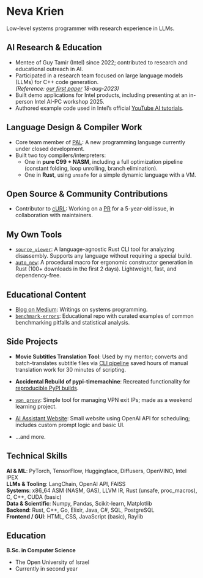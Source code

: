 # Neva Krien
Low-level systems programmer with research experience in LLMs.

## AI Research & Education

- Mentee of Guy Tamir (Intel) since 2022; contributed to research and educational outreach in AI.
- Participated in a research team focused on large language models (LLMs) for C++ code generation.  
  *(Reference: [our first paper](https://arxiv.org/abs/2308.09440) 18-aug-2023)*
- Built demo applications for Intel products, including presenting at an in-person Intel AI-PC workshop 2025.
- Authored example code used in Intel’s official [YouTube AI tutorials](https://www.youtube.com/watch?v=6-ToSvHidy0&list=PLXB3P9W0qDDhtDAjs1U2arVWiyq9z3nDS&index=5).

## Language Design & Compiler Work

- Core team member of [PAL](https://social.programming-language.design/t/radical-determinism/25): A new programming language currently under closed development.
- Built two toy compilers/interpreters:
  - One in **pure C99 + NASM**, including a full optimization pipeline (constant folding, loop unrolling, branch elimination).
  - One in **Rust**, using `unsafe` for a simple dynamic language with a VM.

## Open Source & Community Contributions

- Contributor to [cURL](https://github.com/curl/curl): Working on a [PR](https://github.com/curl/curl/pull/17152) for a 5-year-old issue, in collaboration with maintainers.

## My Own Tools

- [`source_viewer`](https://crates.io/crates/source_viewer): A language-agnostic Rust CLI tool for analyzing disassembly. Supports any language without requiring a special build.
- [`auto_new`](https://crates.io/crates/auto_new): A procedural macro for ergonomic constructor generation in Rust (100+ downloads in the first 2 days). Lightweight, fast, and dependency-free.

## Educational Content

- [Blog on Medium](https://medium.com/@nevo.krien): Writings on systems programming.
- [`benchmark-errors`](https://github.com/nevakrien/benchmark-errors): Educational repo with curated examples of common benchmarking pitfalls and statistical analysis.

## Side Projects

- **Movie Subtitles Translation Tool**: Used by my mentor; converts and batch-translates subtitle files via [CLI pipeline](https://github.com/nevakrien/srt_translate) saved hours of manual translation work for 30 minutes of scripting.
- **Accidental Rebuild of pypi-timemachine**: Recreated functionality for [reproducible PyPI builds](https://github.com/nevakrien/time_machine_pip).
- [`vpn_proxy`](https://github.com/nevakrien/vpn_proxy): Simple tool for managing VPN exit IPs; made as a weekend learning project.
- [AI Assistant Website](https://github.com/nevakrien/ai_secretary2): Small website using OpenAI API for scheduling; includes custom prompt logic and basic UI.

- ...and more.

## Technical Skills

**AI & ML**: PyTorch, TensorFlow, Huggingface, Diffusers, OpenVINO, Intel IPEX  
**LLMs & Tooling**: LangChain, OpenAI API, FAISS  
**Systems**: x86_64 ASM (NASM, GAS), LLVM IR, Rust (unsafe, proc_macros), C, C++, CUDA (basic)  
**Data & Scientific**: Numpy, Pandas, Scikit-learn, Matplotlib  
**Backend**: Rust, C++, Go, Elixir, Java, C#, SQL, PostgreSQL  
**Frontend / GUI**: HTML, CSS, JavaScript (basic), Raylib  

## Education

**B.Sc. in Computer Science**  
- The Open University of Israel  
- Currently in second year
